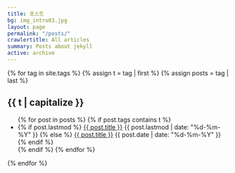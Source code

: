```yaml
---
title: 포스트
bg: img_intro03.jpg
layout: page
permalink: "/posts/"
crawlertitle: All articles
summary: Posts about jekyll
active: archive
---
```


{% for tag in site.tags %}
  {% assign t = tag | first %}
  {% assign posts = tag | last %}

  <h2 class="category-key" id="{{ t | downcase }}">{{ t | capitalize }}</h2>

  <ul class="year">
    {% for post in posts %}
      {% if post.tags contains t %}
        <li>
          {% if post.lastmod %}
            <a href="{{ post.url | relative_url}}">{{ post.title }}</a>
            <span class="date">{{ post.lastmod | date: "%d-%m-%Y"  }}</span>
          {% else %}
            <a href="{{ post.url | relative_url}}">{{ post.title }}</a>
            <span class="date">{{ post.date | date: "%d-%m-%Y"  }}</span>
          {% endif %}
        </li>
      {% endif %}
    {% endfor %}
  </ul>

{% endfor %}
